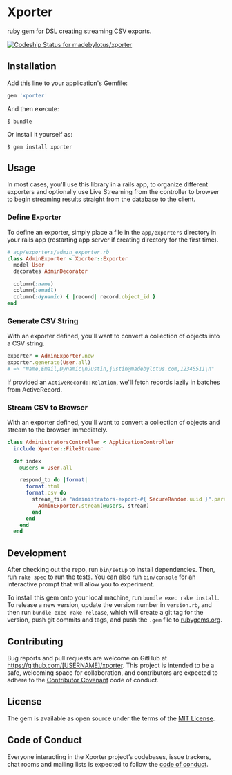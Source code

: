 # Xporter
ruby gem for DSL creating streaming CSV exports.

[ ![Codeship Status for madebylotus/xporter](https://app.codeship.com/projects/3f5726f0-e48f-0136-991e-763ab7b07a90/status?branch=master)](https://app.codeship.com/projects/319101)

## Installation

Add this line to your application's Gemfile:

```ruby
gem 'xporter'
```

And then execute:

    $ bundle

Or install it yourself as:

    $ gem install xporter

## Usage
In most cases, you'll use this library in a rails app, to organize different exporters and optionally use Live Streaming from the controller to browser to begin streaming results straight from the database to the client.

### Define Exporter
To define an exporter, simply place a file in the `app/exporters` directory in your rails app (restarting app server if creating directory for the first time).

```ruby
# app/exporters/admin_exporter.rb
class AdminExporter < Xporter::Exporter
  model User
  decorates AdminDecorator

  column(:name)
  column(:email)
  column(:dynamic) { |record| record.object_id }
end
```

### Generate CSV String
With an exporter defined, you'll want to convert a collection of objects into a CSV string.

```ruby
exporter = AdminExporter.new
exporter.generate(User.all)
# => "Name,Email,Dynamic\nJustin,justin@madebylotus.com,12345511\n"
```

If provided an `ActiveRecord::Relation`, we'll fetch records lazily in batches from ActiveRecord.

### Stream CSV to Browser
With an exporter defined, you'll want to convert a collection of objects and stream to the browser immediately.

```ruby
class AdministratorsController < ApplicationController
  include Xporter::FileStreamer

  def index
    @users = User.all

    respond_to do |format|
      format.html
      format.csv do
        stream_file "administrators-export-#{ SecureRandom.uuid }".parameterize, 'csv' do |stream|
          AdminExporter.stream(@users, stream)
        end
      end
    end
  end
```

## Development

After checking out the repo, run `bin/setup` to install dependencies. Then, run `rake spec` to run the tests. You can also run `bin/console` for an interactive prompt that will allow you to experiment.

To install this gem onto your local machine, run `bundle exec rake install`. To release a new version, update the version number in `version.rb`, and then run `bundle exec rake release`, which will create a git tag for the version, push git commits and tags, and push the `.gem` file to [rubygems.org](https://rubygems.org).

## Contributing

Bug reports and pull requests are welcome on GitHub at https://github.com/[USERNAME]/xporter. This project is intended to be a safe, welcoming space for collaboration, and contributors are expected to adhere to the [Contributor Covenant](http://contributor-covenant.org) code of conduct.

## License

The gem is available as open source under the terms of the [MIT License](https://opensource.org/licenses/MIT).

## Code of Conduct

Everyone interacting in the Xporter project’s codebases, issue trackers, chat rooms and mailing lists is expected to follow the [code of conduct](https://github.com/madebylotus/xporter/blob/master/CODE_OF_CONDUCT.md).
